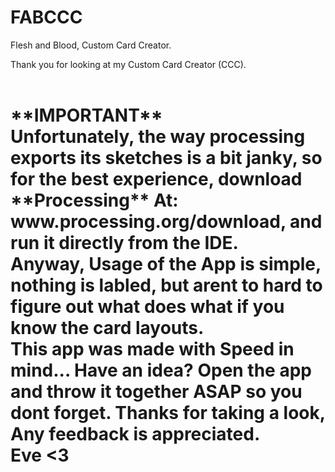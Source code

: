 # FABCCC
Flesh and Blood, Custom Card Creator.

Thank you for looking at my Custom Card Creator (CCC).  
<br>
<h1>**IMPORTANT**<br>
Unfortunately, the way processing exports its sketches is a bit janky, so for the best experience, download **Processing** At: www.processing.org/download, and run it directly from the IDE.  
<br>
Anyway, Usage of the App is simple, nothing is labled, but arent to hard to figure out what does what if you know the card layouts.  
<br>
This app was made with Speed in mind... Have an idea? Open the app and throw it together ASAP so you dont forget.  
Thanks for taking a look, Any feedback is appreciated.  
<br>
Eve <3
